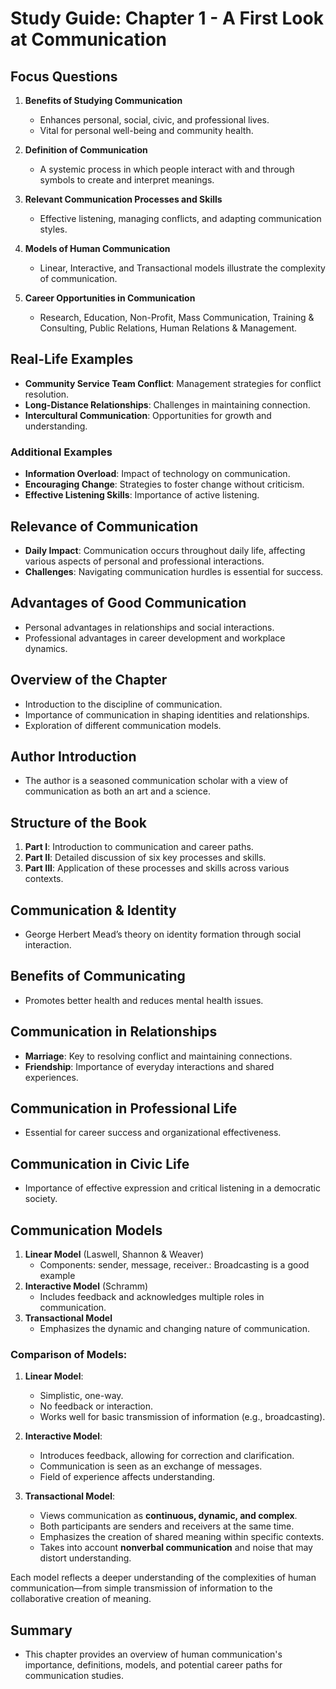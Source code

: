 # Study Guide: Chapter 1 - A First Look at Communication

## Focus Questions

1. **Benefits of Studying Communication**

   - Enhances personal, social, civic, and professional lives.
   - Vital for personal well-being and community health.

2. **Definition of Communication**

   - A systemic process in which people interact with and through symbols to create and interpret meanings.

3. **Relevant Communication Processes and Skills**

   - Effective listening, managing conflicts, and adapting communication styles.

4. **Models of Human Communication**

   - Linear, Interactive, and Transactional models illustrate the complexity of communication.

5. **Career Opportunities in Communication**
   - Research, Education, Non-Profit, Mass Communication, Training & Consulting, Public Relations, Human Relations & Management.

## Real-Life Examples

- **Community Service Team Conflict**: Management strategies for conflict resolution.
- **Long-Distance Relationships**: Challenges in maintaining connection.
- **Intercultural Communication**: Opportunities for growth and understanding.

### Additional Examples

- **Information Overload**: Impact of technology on communication.
- **Encouraging Change**: Strategies to foster change without criticism.
- **Effective Listening Skills**: Importance of active listening.

## Relevance of Communication

- **Daily Impact**: Communication occurs throughout daily life, affecting various aspects of personal and professional interactions.
- **Challenges**: Navigating communication hurdles is essential for success.

## Advantages of Good Communication

- Personal advantages in relationships and social interactions.
- Professional advantages in career development and workplace dynamics.

## Overview of the Chapter

- Introduction to the discipline of communication.
- Importance of communication in shaping identities and relationships.
- Exploration of different communication models.

## Author Introduction

- The author is a seasoned communication scholar with a view of communication as both an art and a science.

## Structure of the Book

1. **Part I**: Introduction to communication and career paths.
2. **Part II**: Detailed discussion of six key processes and skills.
3. **Part III**: Application of these processes and skills across various contexts.

## Communication & Identity

- George Herbert Mead’s theory on identity formation through social interaction.

## Benefits of Communicating

- Promotes better health and reduces mental health issues.

## Communication in Relationships

- **Marriage**: Key to resolving conflict and maintaining connections.
- **Friendship**: Importance of everyday interactions and shared experiences.

## Communication in Professional Life

- Essential for career success and organizational effectiveness.

## Communication in Civic Life

- Importance of effective expression and critical listening in a democratic society.

## Communication Models

1. **Linear Model** (Laswell, Shannon & Weaver)
   - Components: sender, message, receiver.: Broadcasting is a good example
2. **Interactive Model** (Schramm)
   - Includes feedback and acknowledges multiple roles in communication.
3. **Transactional Model**
   - Emphasizes the dynamic and changing nature of communication.

### **Comparison of Models**:

1. **Linear Model**:

   - Simplistic, one-way.
   - No feedback or interaction.
   - Works well for basic transmission of information (e.g., broadcasting).

2. **Interactive Model**:

   - Introduces feedback, allowing for correction and clarification.
   - Communication is seen as an exchange of messages.
   - Field of experience affects understanding.

3. **Transactional Model**:
   - Views communication as **continuous, dynamic, and complex**.
   - Both participants are senders and receivers at the same time.
   - Emphasizes the creation of shared meaning within specific contexts.
   - Takes into account **nonverbal communication** and noise that may distort understanding.

Each model reflects a deeper understanding of the complexities of human communication—from simple transmission of information to the collaborative creation of meaning.

## Summary

- This chapter provides an overview of human communication's importance, definitions, models, and potential career paths for communication studies.
